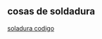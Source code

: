 ## cosas de soldadura

[soladura codigo](https://github.com/marc125678/Soldadura-dise-o/blob/main/Soldadura.md.ino)
